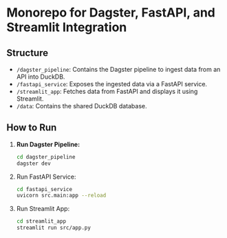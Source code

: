 # Monorepo for Dagster, FastAPI, and Streamlit Integration

## Structure
- `/dagster_pipeline`: Contains the Dagster pipeline to ingest data from an API into DuckDB.
- `/fastapi_service`: Exposes the ingested data via a FastAPI service.
- `/streamlit_app`: Fetches data from FastAPI and displays it using Streamlit.
- `/data`: Contains the shared DuckDB database.

## How to Run
1. **Run Dagster Pipeline:**
   ```bash
   cd dagster_pipeline
   dagster dev
   ```

2. Run FastAPI Service:
   ```bash
   cd fastapi_service
   uvicorn src.main:app --reload
   ```

3. Run Streamlit App:
   ```bash
   cd streamlit_app
   streamlit run src/app.py
   ```
